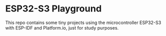 # ESP32-S3 Playground

This repo contains some tiny projects using the microcontroller ESP32-S3 with ESP-IDF and Platform.io, just for study purposes.
